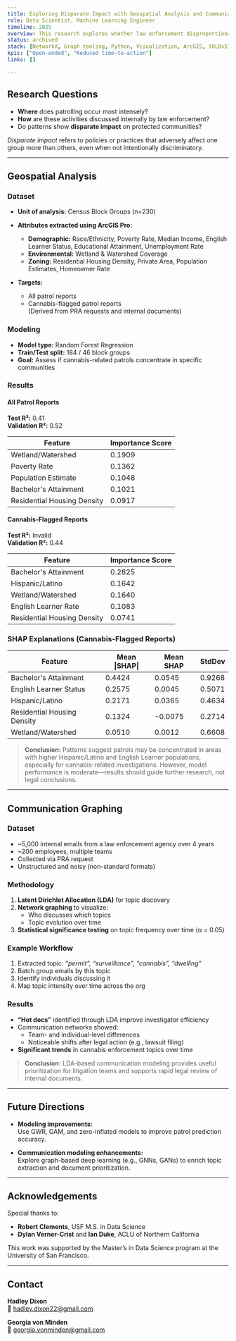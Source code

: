 ```yaml
---
title: Exploring Disparate Impact with Geospatial Analysis and Communication Graphing
role: Data Scientist, Machine Learning Engineer
timeline: 2025
overview: This research explores whether law enforcement disproportionately patrols certain communities, combining geospatial analysis and communication graphing to uncover patterns. The work supports investigations into potential violations of the Fourth Amendment (Search and Seizure) and the Fourteenth Amendment (Equal Protection Clause).
status: archived
stack: [NetworkX, Graph tooling, Python, Visualization, ArcGIS, YOLOv5]
kpis: ["Open-ended", "Reduced time-to-action"]
links: []

---
```


## Research Questions

- **Where** does patrolling occur most intensely?
- **How** are these activities discussed internally by law enforcement?
- Do patterns show **disparate impact** on protected communities?

_Disparate impact_ refers to policies or practices that adversely affect one group more than others, even when not intentionally discriminatory.

---

## Geospatial Analysis

### Dataset

- **Unit of analysis:** Census Block Groups (n=230)
- **Attributes extracted using ArcGIS Pro:**
  - **Demographic:** Race/Ethnicity, Poverty Rate, Median Income, English Learner Status, Educational Attainment, Unemployment Rate  
  - **Environmental:** Wetland & Watershed Coverage  
  - **Zoning:** Residential Housing Density, Private Area, Population Estimates, Homeowner Rate

- **Targets:**
  - All patrol reports
  - Cannabis-flagged patrol reports  
  (Derived from PRA requests and internal documents)

### Modeling

- **Model type:** Random Forest Regression
- **Train/Test split:** 184 / 46 block groups
- **Goal:** Assess if cannabis-related patrols concentrate in specific communities

### Results

#### All Patrol Reports  
**Test R²:** 0.41  
**Validation R²:** 0.52

| Feature                      | Importance Score |
|-----------------------------|------------------|
| Wetland/Watershed           | 0.1909           |
| Poverty Rate                | 0.1362           |
| Population Estimate         | 0.1048           |
| Bachelor's Attainment       | 0.1021           |
| Residential Housing Density | 0.0917           |

#### Cannabis-Flagged Reports  
**Test R²:** Invalid  
**Validation R²:** 0.44  

| Feature                      | Importance Score |
|-----------------------------|------------------|
| Bachelor's Attainment       | 0.2825           |
| Hispanic/Latino             | 0.1642           |
| Wetland/Watershed           | 0.1640           |
| English Learner Rate        | 0.1083           |
| Residential Housing Density | 0.0741           |

### SHAP Explanations (Cannabis-Flagged Reports)

| Feature                      | Mean \|SHAP\| | Mean SHAP | StdDev   |
|-----------------------------|---------------|------------|----------|
| Bachelor's Attainment       | 0.4424        | 0.0545     | 0.9268   |
| English Learner Status      | 0.2575        | 0.0045     | 0.5071   |
| Hispanic/Latino             | 0.2171        | 0.0365     | 0.4634   |
| Residential Housing Density | 0.1324        | -0.0075    | 0.2714   |
| Wetland/Watershed           | 0.0510        | 0.0012     | 0.6608   |

> **Conclusion:** Patterns suggest patrols may be concentrated in areas with higher Hispanic/Latino and English Learner populations, especially for cannabis-related investigations. However, model performance is moderate—results should guide further research, not legal conclusions.

---

## Communication Graphing

### Dataset

- ~5,000 internal emails from a law enforcement agency over 4 years
- ~200 employees, multiple teams
- Collected via PRA request
- Unstructured and noisy (non-standard formats)

### Methodology

1. **Latent Dirichlet Allocation (LDA)** for topic discovery  
2. **Network graphing** to visualize:
   - Who discusses which topics
   - Topic evolution over time
3. **Statistical significance testing** on topic frequency over time (α = 0.05)

### Example Workflow

1. Extracted topic: _“permit”, “surveillance”, “cannabis”, “dwelling”_
2. Batch group emails by this topic
3. Identify individuals discussing it
4. Map topic intensity over time across the org

### Results

- **“Hot docs”** identified through LDA improve investigator efficiency
- Communication networks showed:
  - Team- and individual-level differences
  - Noticeable shifts after legal action (e.g., lawsuit filing)
- **Significant trends** in cannabis enforcement topics over time

> **Conclusion:** LDA-based communication modeling provides useful prioritization for litigation teams and supports rapid legal review of internal documents.

---

## Future Directions

- **Modeling improvements:**  
  Use GWR, GAM, and zero-inflated models to improve patrol prediction accuracy.
  
- **Communication modeling enhancements:**  
  Explore graph-based deep learning (e.g., GNNs, GANs) to enrich topic extraction and document prioritization.

---

## Acknowledgements

Special thanks to:
- **Robert Clements**, USF M.S. in Data Science
- **Dylan Verner-Crist** and **Ian Duke**, ACLU of Northern California

This work was supported by the Master’s in Data Science program at the University of San Francisco.

---

## Contact

**Hadley Dixon**  
📧 [hadley.dixon22@gmail.com](mailto:hadley.dixon22@gmail.com)

**Georgia von Minden**  
📧 [georgia.vonminden@gmail.com](mailto:georgia.vonminden@gmail.com)
